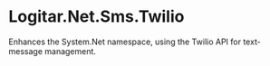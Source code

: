 # Logitar.Net.Sms.Twilio

Enhances the System.Net namespace, using the Twilio API for text-message management.
